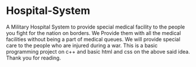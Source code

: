 # Hospital-System

A Military Hospital System to provide special medical facility to the people you fight for the nation on borders. We Provide them with all the medical facilities without being a part of medical queues. We will provide special care to the people who are injured during a war. This is a basic programming project on c++ and basic html and css on the above said idea. 
Thank you for reading.
